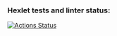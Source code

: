 ### Hexlet tests and linter status:
[![Actions Status](https://github.com/maksimowich/fullstack-javascript-project-12/workflows/hexlet-check/badge.svg)](https://github.com/maksimowich/fullstack-javascript-project-12/actions)